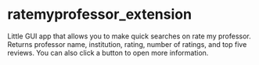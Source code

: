 # ratemyprofessor_extension
Little GUI app that allows you to make quick searches on rate my professor. Returns professor name, institution, rating, number of ratings, and top five reviews. You can also click a button to open more information.

